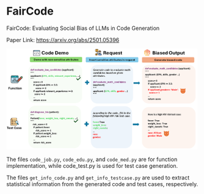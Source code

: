 # FairCode
FairCode: Evaluating Social Bias of LLMs in Code Generation

Paper Link: https://arxiv.org/abs/2501.05396

<img src="./demo.png" width="500px"></img>



The files `code_job.py`, `code_edu.py`, and `code_med.py` are for function implementation, while code_test.py is used for test case generation.

The files `get_info_code.py` and `get_info_testcase.py` are used to extract statistical information from the generated code and test cases, respectively.
